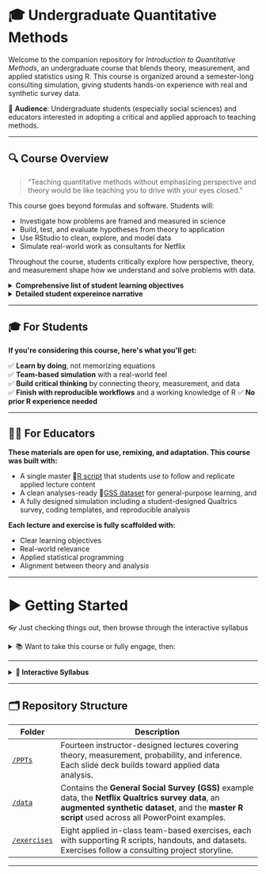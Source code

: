# 🎓 Undergraduate Quantitative Methods

Welcome to the companion repository for *Introduction to Quantitative Methods*, an undergraduate course that blends theory, measurement, and applied statistics using R. This course is organized around a semester-long consulting simulation, giving students hands-on experience with real and synthetic survey data.

🎯 **Audience**: Undergraduate students (especially social sciences) and educators interested in adopting a critical and applied approach to teaching methods.

---

## 🔍 Course Overview

> “Teaching quantitative methods without emphasizing perspective and theory would be like teaching you to drive with your eyes closed.”

This course goes beyond formulas and software. Students will:
- Investigate how problems are framed and measured in science
- Build, test, and evaluate hypotheses from theory to application
- Use RStudio to clean, explore, and model data
- Simulate real-world work as consultants for Netflix

Throughout the course, students critically explore how perspective, theory, and measurement shape how we understand and solve problems with data.

<details>
<summary><strong>Comprehensive list of student learning objectives</strong></summary><br>
  
**1. Develop a Critical Understanding of Quantitative Inquiry**
- Recognize that science is not neutral but shaped by theory, perspective, and framing.
- Understand how social problems are defined, studied, and “solved” differently depending on theoretical orientation.
- Explain the role of theory in formulating propositions, research questions, and hypotheses.

**2. Master Research Design & Measurement**
- Conceptualize abstract constructs into researchable variables.
- Operationalize variables with clarity and precision, paying close attention to level of measurement.
- Build hypotheses that are logically sound and empirically testable.

**3. Apply Core Statistical Tools**
- Use descriptive statistics to summarize data and begin exploring relationships.
- Differentiate between central tendency (PPT-5) and variability (PPT-6) and know when each is most relevant.
- Classify and select statistical methods based on variable type and research goals.

**4. Understand Probability, Sampling, and Uncertainty**
- Grasp the implications of random sampling and how it introduces uncertainty.
- Use the Central Limit Theorem to understand how sample statistics behave across repeated samples (PPTs 7–8).
- Quantify uncertainty with standard error and margin of error, laying the foundation for inferential analysis.

**5. Conduct and Interpret Inferential Statistics**
- Estimate confidence intervals and interpret their meaning in relation to sampling variability (PPTs 9–14).
- Conduct hypothesis tests (t-tests, chi-squared tests) using both hand calculations and R.
- Interpret p-values, critical values, and statistical significance while always keeping the larger research context in view.

**6. Explore and Model Complex Relationships**
- Use bivariate visualizations and statistical tests to explore relationships across variable types (Exercise 7).
- Build, interpret, and critique linear regression models—including models with multiple predictors and interaction terms (Exercise 8).
- Evaluate whether results are both statistically significant and substantively meaningful.

**7. Gain Technical Fluency in R**
- Clean, code, and analyze survey data using reproducible workflows.
- Debug and interpret R scripts for data preparation, hypothesis testing, and regression modeling.
- Annotate code for transparency and communicate insights effectively in collaborative settings.

**8. Work as a Data Team**
- Collaborate with peers in a semester-long simulation project, practicing role delegation, documentation, and constructive feedback.
- Present analyses and conclusions as if advising a real client (Netflix).
- Build habits of clear communication, peer review, and integrity in applied data work.

</details>

<details>
  
<summary><strong>Detailed student expereince narrative</strong></summary>

This course provides a theory-informed, hands-on introduction to quantitative reasoning grounded in sociological thinking and real-world problem solving. Students begin by engaging in a foundational series of four conceptual PowerPoints that reframe science as a perspective-driven process rather than a search for universal truths.

In PPTs 1–3, students learn how theory frames problems and guides every step of the research process, from hypothesis formation to measurement and method.

In PPT-4, these concepts are synthesized into a shared model of the scientific process—one that guides the rest of the course.

From there, PPTs 5–6 introduce descriptive statistics as critical first steps in assessing whether our data are meaningful and usable. Students learn why level of measurement matters, and how choices made during conceptualization constrain which statistical tools are valid.

In PPTs 7–8, students explore sampling theory and the Central Limit Theorem, learning why sample estimates can’t be trusted blindly. This prepares them to understand standard error, margin of error, and why inferential statistics are needed.

Finally, PPTs 9–14 take a stepwise approach through the logic of inferential statistics, with an emphasis on confidence intervals and hypothesis testing that culminates in a set of tools that let students evaluate the precision and reliability of their sample estimates in relation to broader populations.

These lectures are directly connected to a master R script, which allows students to follow along, reproduce applied GSS-based examples, and later adapt them to their own simulated Netflix dataset.

🌐 The Netflix Simulation
In tandem with lectures, students work in teams to complete a series of applied exercises based on a Netflix consulting scenario. These exercises take students from theory and hypothesis (Exercises 1–2) through data cleaning (Exercise 3), descriptive analysis (Exercise 4), simulation and sampling distributions (Exercises 5–6), precision and hypothesis testing (PPT 11), bivariate relationships (Exercise 7), and finally multivariate regression and moderation modeling (Exercise 8).

Students write, execute, and modify R code for each stage-building confidence, competence, and a portfolio of applied, team-based analysis.

</details>

---

## 🎓 For Students
**If you're considering this course, here's what you'll get:**

✅ **Learn by doing**, not memorizing equations  
✅ **Team-based simulation** with a real-world feel  
✅ **Build critical thinking** by connecting theory, measurement, and data  
✅ **Finish with reproducible workflows** and a working knowledge of R
✅ **No prior R experience needed**  

---

## 🧑‍🏫 For Educators
**These materials are open for use, remixing, and adaptation. This course was built with:**

- A single master 📄[R script](./data/RScript_GSS.R) that students use to follow and replicate applied lecture content
- A clean analyses-ready 💾[GSS dataset](./data/GSS.RData) for general-purpose learning, and
- A fully designed simulation including a student-designed Qualtrics survey, coding templates, and reproducible analysis

**Each lecture and exercise is fully scaffolded with:**
- Clear learning objectives
- Real-world relevance
- Applied statistical programming
- Alignment between theory and analysis

---

# ▶️ Getting Started

👓 Just checking things out, then browse through the interactive syllabus

<details>
  
 <summary>📚 Want to take this course or fully engage, then:</summary>
 
#### Follow along with the interactive syllabus
 - Actively engage with the material in the PPTs
    - Download the 💾[GSS dataset](./data/GSS.RData) used to generate applied lecture content  
    - Replicate the applied lecture content using this master 📄[R script](./data/RScript_GSS.R)
  
  - Complete the  simulation exercises
    - Supplemental 💾 datasets and 📄R scripts provided
    - Accessible within the interactive syllabus
 
⚠️ Required software: **RStudio** [(download here if needed)](https://posit.co/download/rstudio-desktop/)
  - In case you need some help downloading **RStudio** [click here](./data/RStudio_Help.pdf)
    - The help document uses this  💾[practice dataset](./data/Class_Data_S2025.xlsx)

</details>

---

<details>
  
  <summary><strong>📅 Interactive Syllabus</strong></summary>

### Week 1 – Getting Critical with the Scientific Process
- **Day 1**: [PPT 1 – Scientific perspectives and theories](./PPTs/PPT-1-Undergrad-Quant.pdf)
- **Day 2**: [PPT 2 – Hypotheses and conceptualization](./PPTs/PPT-2-Undergrad_Quant.pdf)

### Week 2 – Scientific Process, Continued
- **Day 3**: [PPT 3 – Operationalization](./PPTs/PPT-3-Undergrad-Quant.pdf)
- **Day 4**: [PPT 4 – Study design and data](./PPTs/PPT-4-Undergrad-Quant.pdf)

### Week 3 – Real-World Application
- **Day 5**: [Exercise 1 – Identifying stakeholder needs](./exercises/ex_1_instructions.pdf)
- **Day 6**: [Exercise 2 – Measuring stakeholder needs](./exercises/ex_2_instructions.pdf)

### Week 4 – Descriptive Statistics
- **Day 7**: [PPT 5 – Central Tendency](./PPTs/PPT-5-Undergrad-Quant.pdf)
- **Day 8**: [PPT 5 – Central Tendency with R](./PPTs/PPT-5-Undergrad-Quant.pdf)

### Week 5 – Descriptive Statistics, Continued
- **Day 9**: [PPT 6 – Dispersion](./PPTs/PPT-6-Undergrad-Quant.pdf)
- **Day 10**: [PPT 6 – Dispersion with R](./PPTs/PPT-6-Undergrad-Quant.pdf)

### Week 6 – Descriptive Statistics: Application
- **Day 11**: [Exercise 3 – Preparing Data](./exercises/ex_3_instructions.pdf)  
               → [Original Qualtrics Survey](https://uky.az1.qualtrics.com/jfe/form/SV_bIx3tfhTD55tMI6)
- **Day 12**: [Exercise 4 – Summarizing Data](./exercises/ex_4_instructions.pdf)  
  📄[R Script](./exercises/ex_4_Rscript.R) 💾[R Dataset](./exercises/netflix_survey.RData)

### Week 7 – Inferential Statistics: Abstract
- **Day 13**: [PPT 7 – Probability](./PPTs/PPT-7-Undergrad-Quant.pdf)
- **Day 14**: [PPT 7 – Central Limit Theorem](./PPTs/PPT-7-Undergrad-Quant.pdf)

### Week 8 – Abstraction Clarified
- **Day 15**: [Exercise 5 – Sampling Prequel](./exercises/ex_5_preface.pdf)
- **Day 16**: [Exercise 5 – Coin Flip Sampling](./exercises/ex_5_Instructions.pdf)  
  📄[R Script](./exercises/ex_5_Rscript.R)

### Week 9 – Confidence Intervals
- **Day 17**: [PPT 8 – Confidence Intervals Intro](./PPTs/PPT-8-Undergrad-Quant.pdf)
- **Day 18**: [PPT 9 – Confidence Intervals Revisited](./PPTs/PPT-9-Undergrad-Quant.pdf)

### Week 10 – Hypothesis Testing
- **Day 19**: [PPT 10 – Hypothesis Testing](./PPTs/PPT-10-Undergrad-Quant.pdf)
- **Day 20**: [Exercise 6 – Sample Quality Assessment](./exercises/ex_6_instructions.pdf)  
  📄[R Script](./exercises/ex_6_Rscript.R)

### Week 11 – CIs & Hypothesis Testing: Real-World App
- **Day 21**: [PPT 11 Instructions – Competing Firm Analysis](./PPTs/PPT-11-instructions.pdf)  
  📄[R Script](./PPTs/PPT-11-Rscript.R)
- **Day 22**: [PPT 11 – Univariate vs Bivariate](./PPTs/PPT-11-Undergrad_Quant.pdf)

### Week 12 – Inferential Stats: Bivariate
- **Day 23**: [Exercise 7 – Exploratory Analysis](./exercises/ex_7_instructions.pdf)  
  📄[R Script](./exercises/ex_7_Rscript.R) 💾[R Dataset](./exercises/netflix_survey.RData)
- **Day 24**: [PPT 12 – ANOVA and Pearson’s r](./PPTs/PPT-12-Undergrad-Quant.pdf)

### Week 13 – Simple Linear Regression
- **Day 25**: [PPT 13 – Linear Regression: Modeling](./PPTs/PPT-13-Undergrad-Quant.pdf)
- **Day 26**: [PPT 13 – Linear Regression: Interpretation](./PPTs/PPT-13-Undergrad-Quant.pdf)

### Week 14 – Multivariate Regression: Application
- **Day 27**: [PPT 14 – Multivariate Regression](./PPTs/PPT-14-Undergrad-Quant.pdf)
- **Day 28**: [Exercise 8 – MLR with Augmented Netflix Data](./exercises/ex_8_instructions.pdf)  
  📄[R Script](./exercises/ex_8_RScript.R) 💾[R Dataset Augmented](./exercises/Netflix_1000.RData)

</details>

---

## 🗂️ Repository Structure

| Folder | Description |
|--------|-------------|
| [`/PPTs`](https://github.com/TonyBardo/teaching-materials/tree/main/undergrad-quant/PPTs) | Fourteen instructor-designed lectures covering theory, measurement, probability, and inference. Each slide deck builds toward applied data analysis. |
| [`/data`](https://github.com/TonyBardo/teaching-materials/tree/main/undergrad-quant/data) | Contains the **General Social Survey (GSS)** example data, the **Netflix Qualtrics survey data**, an **augmented synthetic dataset**, and the **master R script** used across all PowerPoint examples. |
| [`/exercises`](https://github.com/TonyBardo/teaching-materials/tree/main/undergrad-quant/exercises) | Eight applied in-class team-based exercises, each with supporting R scripts, handouts, and datasets. Exercises follow a consulting project storyline. |

---
